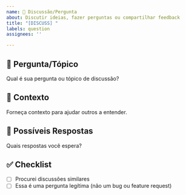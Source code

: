 ```yaml
---
name: 🚀 Discussão/Pergunta
about: Discutir ideias, fazer perguntas ou compartilhar feedback
title: "[DISCUSS] "
labels: question
assignees: ''

---
```


## 📝 Pergunta/Tópico

Qual é sua pergunta ou tópico de discussão?

## 🎯 Contexto

Forneça contexto para ajudar outros a entender.

## 💬 Possíveis Respostas

Quais respostas você espera?

## ✅ Checklist

- [ ] Procurei discussões similares
- [ ] Essa é uma pergunta legítima (não um bug ou feature request)
